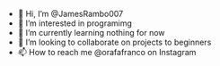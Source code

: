 - 👋 Hi, I’m @JamesRambo007
- 👀 I’m interested in programimg
- 🌱 I’m currently learning nothing for now
- 💞️ I’m looking to collaborate on projects to beginners
- 📫 How to reach me @orafafranco on Instagram

<!---
JamesRambo007/JamesRambo007 is a ✨ special ✨ repository because its `README.md` (this file) appears on your GitHub profile.
You can click the Preview link to take a look at your changes.
--->
